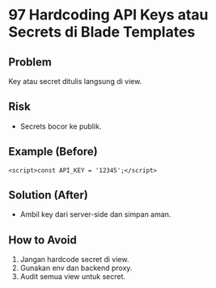# 97 Hardcoding API Keys atau Secrets di Blade Templates

## Problem
Key atau secret ditulis langsung di view.

## Risk
- Secrets bocor ke publik.

## Example (Before)
```blade
<script>const API_KEY = '12345';</script>
```

## Solution (After)
- Ambil key dari server-side dan simpan aman.

## How to Avoid
1. Jangan hardcode secret di view.
2. Gunakan env dan backend proxy.
3. Audit semua view untuk secret.
